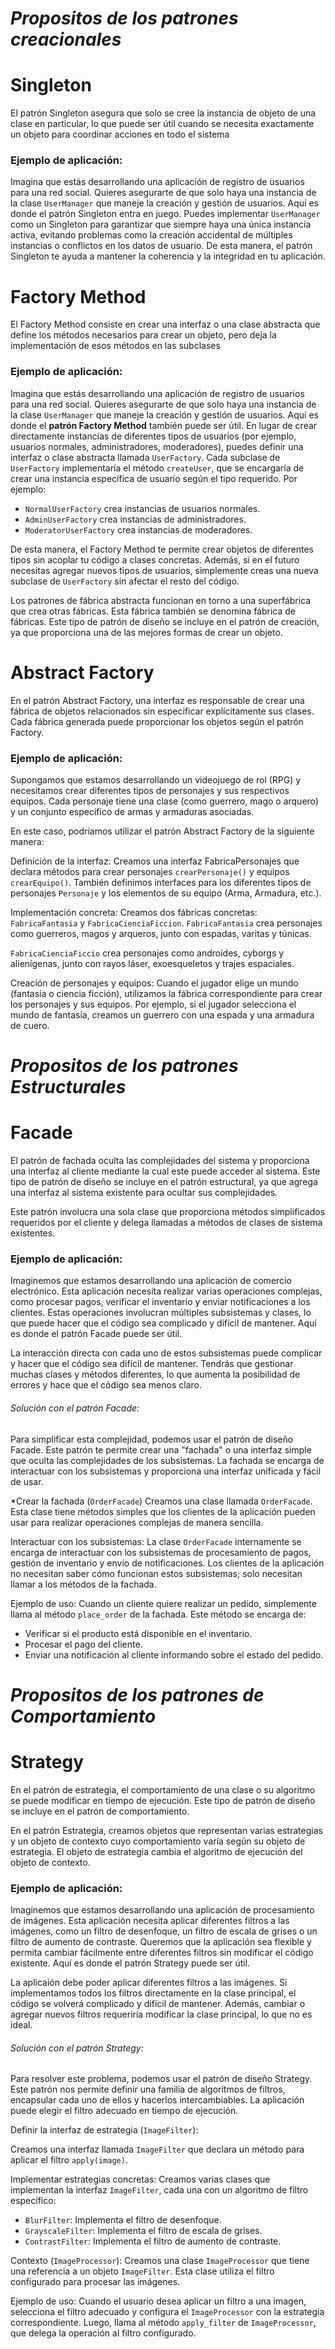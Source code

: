 
# _Propositos de los patrones creacionales_
# **Singleton**

El patrón Singleton asegura que solo se cree la instancia de objeto de una clase en particular, lo que puede ser útil cuando se necesita exactamente un objeto para coordinar acciones en todo el sistema

### Ejemplo de aplicación:
Imagina que estás desarrollando una aplicación de registro de usuarios para una red social. Quieres asegurarte de que solo haya una instancia de la clase `UserManager` que maneje la creación y gestión de usuarios. Aquí es donde el patrón Singleton entra en juego. Puedes implementar `UserManager` como un Singleton para garantizar que siempre haya una única instancia activa, evitando problemas como la creación accidental de múltiples instancias o conflictos en los datos de usuario. De esta manera, el patrón Singleton te ayuda a mantener la coherencia y la integridad en tu aplicación. 

# **Factory Method**
El Factory Method consiste en crear una interfaz o una clase abstracta que define los métodos necesarios para crear un objeto, pero deja la implementación de esos métodos en las subclases

### Ejemplo de aplicación:
Imagina que estás desarrollando una aplicación de registro de usuarios para una red social. Quieres asegurarte de que solo haya una instancia de la clase `UserManager` que maneje la creación y gestión de usuarios. Aquí es donde el **patrón Factory Method** también puede ser útil.
En lugar de crear directamente instancias de diferentes tipos de usuarios (por ejemplo, usuarios normales, administradores, moderadores), puedes definir una interfaz o clase abstracta llamada `UserFactory`. Cada subclase de `UserFactory` implementaría el método `createUser`, que se encargaría de crear una instancia específica de usuario según el tipo requerido.
Por ejemplo:
- `NormalUserFactory` crea instancias de usuarios normales.
- `AdminUserFactory` crea instancias de administradores.
- `ModeratorUserFactory` crea instancias de moderadores.

De esta manera, el Factory Method te permite crear objetos de diferentes tipos sin acoplar tu código a clases concretas. Además, si en el futuro necesitas agregar nuevos tipos de usuarios, simplemente creas una nueva subclase de `UserFactory` sin afectar el resto del código.

Los patrones de fábrica abstracta funcionan en torno a una superfábrica que crea otras fábricas. Esta fábrica también se denomina fábrica de fábricas. Este tipo de patrón de diseño se incluye en el patrón de creación, ya que proporciona una de las mejores formas de crear un objeto.

# **Abstract Factory**
En el patrón Abstract Factory, una interfaz es responsable de crear una fábrica de objetos relacionados sin especificar explícitamente sus clases. Cada fábrica generada puede proporcionar los objetos según el patrón Factory.

### Ejemplo de aplicación:
Supongamos que estamos desarrollando un videojuego de rol (RPG) y necesitamos crear diferentes tipos de personajes y sus respectivos equipos. Cada personaje tiene una clase (como guerrero, mago o arquero) y un conjunto específico de armas y armaduras asociadas.

En este caso, podríamos utilizar el patrón Abstract Factory de la siguiente manera:

Definición de la interfaz:
Creamos una interfaz FabricaPersonajes que declara métodos para crear personajes `crearPersonaje()` y equipos `crearEquipo()`.
También definimos interfaces para los diferentes tipos de personajes `Personaje` y los elementos de su equipo (Arma, Armadura, etc.).

Implementación concreta:
Creamos dos fábricas concretas: `FabricaFantasia` y `FabricaCienciaFiccion`.
`FabricaFantasia` crea personajes como guerreros, magos y arqueros, junto con espadas, varitas y túnicas.

`FabricaCienciaFiccio` crea personajes como androides, cyborgs y alienígenas, junto con rayos láser, exoesqueletos y trajes espaciales.

Creación de personajes y equipos:
Cuando el jugador elige un mundo (fantasía o ciencia ficción), utilizamos la fábrica correspondiente para crear los personajes y sus equipos.
Por ejemplo, si el jugador selecciona el mundo de fantasía, creamos un guerrero con una espada y una armadura de cuero.

# _Propositos de los patrones Estructurales_
# **Facade**
El patrón de fachada oculta las complejidades del sistema y proporciona una interfaz al cliente mediante la cual este puede acceder al sistema. Este tipo de patrón de diseño se incluye en el patrón estructural, ya que agrega una interfaz al sistema existente para ocultar sus complejidades.

Este patrón involucra una sola clase que proporciona métodos simplificados requeridos por el cliente y delega llamadas a métodos de clases de sistema existentes.

### Ejemplo de aplicación:
Imaginemos que estamos desarrollando una aplicación de comercio electrónico. Esta aplicación necesita realizar varias operaciones complejas, como procesar pagos, verificar el inventario y enviar notificaciones a los clientes. Estas operaciones involucran múltiples subsistemas y clases, lo que puede hacer que el código sea complicado y difícil de mantener. Aquí es donde el patrón Facade puede ser útil.

La interacción directa con cada uno de estos subsistemas puede complicar y hacer que el código sea difícil de mantener. Tendrás que gestionar muchas clases y métodos diferentes, lo que aumenta la posibilidad de errores y hace que el código sea menos claro.

###### Solución con el patrón Facade:
Para simplificar esta complejidad, podemos usar el patrón de diseño Facade. Este patrón te permite crear una "fachada" o una interfaz simple que oculta las complejidades de los subsistemas. La fachada se encarga de interactuar con los subsistemas y proporciona una interfaz unificada y fácil de usar.

*Crear la fachada (`OrderFacade`)
Creamos una clase llamada `OrderFacade`. Esta clase tiene métodos simples que los clientes de la aplicación pueden usar para realizar operaciones complejas de manera sencilla.

Interactuar con los subsistemas:
 La clase `OrderFacade` internamente se encarga de interactuar con los subsistemas de procesamiento de pagos, gestión de inventario y envío de notificaciones. Los clientes de la aplicación no necesitan saber cómo funcionan estos subsistemas; solo necesitan llamar a los métodos de la fachada.

Ejemplo de uso:
Cuando un cliente quiere realizar un pedido, simplemente llama al método `place_order` de la fachada. Este método se encarga de:
   - Verificar si el producto está disponible en el inventario.
   - Procesar el pago del cliente.
   - Enviar una notificación al cliente informando sobre el estado del pedido.

# _Propositos de los patrones de Comportamiento_
# **Strategy**
En el patrón de estrategia, el comportamiento de una clase o su algoritmo se puede modificar en tiempo de ejecución. Este tipo de patrón de diseño se incluye en el patrón de comportamiento.

En el patrón Estrategia, creamos objetos que representan varias estrategias y un objeto de contexto cuyo comportamiento varía según su objeto de estrategia. El objeto de estrategia cambia el algoritmo de ejecución del objeto de contexto.

### Ejemplo de aplicación:
Imaginemos que estamos desarrollando una aplicación de procesamiento de imágenes. Esta aplicación necesita aplicar diferentes filtros a las imágenes, como un filtro de desenfoque, un filtro de escala de grises o un filtro de aumento de contraste. Queremos que la aplicación sea flexible y permita cambiar fácilmente entre diferentes filtros sin modificar el código existente. Aquí es donde el patrón Strategy puede ser útil.


La aplicaión debe poder aplicar diferentes filtros a las imágenes. Si implementamos todos los filtros directamente en la clase principal, el código se volverá complicado y difícil de mantener. Además, cambiar o agregar nuevos filtros requeriría modificar la clase principal, lo que no es ideal.

###### Solución con el patrón Strategy:
Para resolver este problema, podemos usar el patrón de diseño Strategy. Este patrón nos permite definir una familia de algoritmos de filtros, encapsular cada uno de ellos y hacerlos intercambiables. La aplicación puede elegir el filtro adecuado en tiempo de ejecución.

Definir la interfaz de estrategia (`ImageFilter`):

Creamos una interfaz llamada `ImageFilter` que declara un método para aplicar el filtro `apply(image)`.

Implementar estrategias concretas:
Creamos varias clases que implementan la interfaz `ImageFilter`, cada una con un algoritmo de filtro específico:
   - `BlurFilter`: Implementa el filtro de desenfoque.
   - `GrayscaleFilter`: Implementa el filtro de escala de grises.
   - `ContrastFilter`: Implementa el filtro de aumento de contraste.

Contexto (`ImageProcessor`):
Creamos una clase `ImageProcessor` que tiene una referencia a un objeto `ImageFilter`. Esta clase utiliza el filtro configurado para procesar las imágenes.

Ejemplo de uso:
Cuando el usuario desea aplicar un filtro a una imagen, selecciona el filtro adecuado y configura el `ImageProcessor` con la estrategia correspondiente. Luego, llama al método `apply_filter` de `ImageProcessor`, que delega la operación al filtro configurado.
